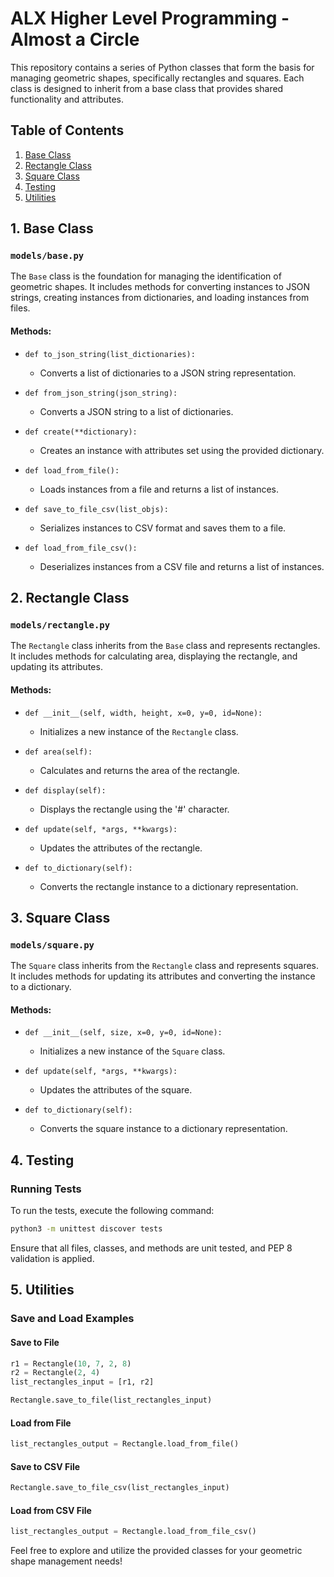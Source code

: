 # ALX Higher Level Programming - Almost a Circle

This repository contains a series of Python classes that form the basis for managing geometric shapes, specifically rectangles and squares. Each class is designed to inherit from a base class that provides shared functionality and attributes.

## Table of Contents

1. [Base Class](#1-base-class)
2. [Rectangle Class](#2-rectangle-class)
3. [Square Class](#3-square-class)
4. [Testing](#4-testing)
5. [Utilities](#5-utilities)

## 1. Base Class

### `models/base.py`

The `Base` class is the foundation for managing the identification of geometric shapes. It includes methods for converting instances to JSON strings, creating instances from dictionaries, and loading instances from files.

#### Methods:

- `def to_json_string(list_dictionaries):`
  - Converts a list of dictionaries to a JSON string representation.

- `def from_json_string(json_string):`
  - Converts a JSON string to a list of dictionaries.

- `def create(**dictionary):`
  - Creates an instance with attributes set using the provided dictionary.

- `def load_from_file():`
  - Loads instances from a file and returns a list of instances.

- `def save_to_file_csv(list_objs):`
  - Serializes instances to CSV format and saves them to a file.

- `def load_from_file_csv():`
  - Deserializes instances from a CSV file and returns a list of instances.

## 2. Rectangle Class

### `models/rectangle.py`

The `Rectangle` class inherits from the `Base` class and represents rectangles. It includes methods for calculating area, displaying the rectangle, and updating its attributes.

#### Methods:

- `def __init__(self, width, height, x=0, y=0, id=None):`
  - Initializes a new instance of the `Rectangle` class.

- `def area(self):`
  - Calculates and returns the area of the rectangle.

- `def display(self):`
  - Displays the rectangle using the '#' character.

- `def update(self, *args, **kwargs):`
  - Updates the attributes of the rectangle.

- `def to_dictionary(self):`
  - Converts the rectangle instance to a dictionary representation.

## 3. Square Class

### `models/square.py`

The `Square` class inherits from the `Rectangle` class and represents squares. It includes methods for updating its attributes and converting the instance to a dictionary.

#### Methods:

- `def __init__(self, size, x=0, y=0, id=None):`
  - Initializes a new instance of the `Square` class.

- `def update(self, *args, **kwargs):`
  - Updates the attributes of the square.

- `def to_dictionary(self):`
  - Converts the square instance to a dictionary representation.

## 4. Testing

### Running Tests

To run the tests, execute the following command:

```bash
python3 -m unittest discover tests
```

Ensure that all files, classes, and methods are unit tested, and PEP 8 validation is applied.

## 5. Utilities

### Save and Load Examples

#### Save to File

```python
r1 = Rectangle(10, 7, 2, 8)
r2 = Rectangle(2, 4)
list_rectangles_input = [r1, r2]

Rectangle.save_to_file(list_rectangles_input)
```

#### Load from File

```python
list_rectangles_output = Rectangle.load_from_file()
```

#### Save to CSV File

```python
Rectangle.save_to_file_csv(list_rectangles_input)
```

#### Load from CSV File

```python
list_rectangles_output = Rectangle.load_from_file_csv()
```

Feel free to explore and utilize the provided classes for your geometric shape management needs!
```
